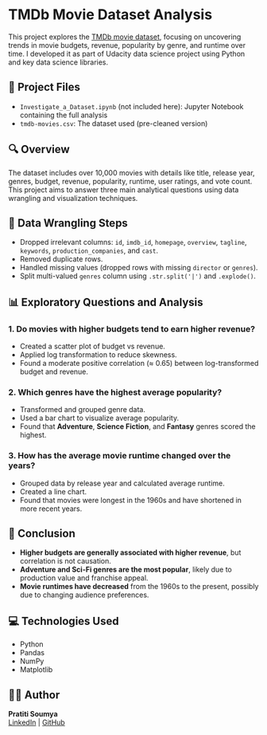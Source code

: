 # TMDb Movie Dataset Analysis

This project explores the [TMDb movie dataset](https://www.themoviedb.org/), focusing on uncovering trends in movie budgets, revenue, popularity by genre, and runtime over time. I developed it as part of Udacity data science project using Python and key data science libraries.

## 📁 Project Files
- `Investigate_a_Dataset.ipynb` (not included here): Jupyter Notebook containing the full analysis
- `tmdb-movies.csv`: The dataset used (pre-cleaned version)

## 🔍 Overview
The dataset includes over 10,000 movies with details like title, release year, genres, budget, revenue, popularity, runtime, user ratings, and vote count. This project aims to answer three main analytical questions using data wrangling and visualization techniques.

## 🧹 Data Wrangling Steps
- Dropped irrelevant columns: `id`, `imdb_id`, `homepage`, `overview`, `tagline`, `keywords`, `production_companies`, and `cast`.
- Removed duplicate rows.
- Handled missing values (dropped rows with missing `director` or `genres`).
- Split multi-valued `genres` column using `.str.split('|')` and `.explode()`.

## 📊 Exploratory Questions and Analysis

### 1. Do movies with higher budgets tend to earn higher revenue?
- Created a scatter plot of budget vs revenue.
- Applied log transformation to reduce skewness.
- Found a moderate positive correlation (≈ 0.65) between log-transformed budget and revenue.

### 2. Which genres have the highest average popularity?
- Transformed and grouped genre data.
- Used a bar chart to visualize average popularity.
- Found that **Adventure**, **Science Fiction**, and **Fantasy** genres scored the highest.

### 3. How has the average movie runtime changed over the years?
- Grouped data by release year and calculated average runtime.
- Created a line chart.
- Found that movies were longest in the 1960s and have shortened in more recent years.

## 📝 Conclusion
- **Higher budgets are generally associated with higher revenue**, but correlation is not causation.
- **Adventure and Sci-Fi genres are the most popular**, likely due to production value and franchise appeal.
- **Movie runtimes have decreased** from the 1960s to the present, possibly due to changing audience preferences.


## 💻 Technologies Used
- Python
- Pandas
- NumPy
- Matplotlib

## 👩‍💻 Author
**Pratiti Soumya**  
[LinkedIn](https://www.linkedin.com/) | [GitHub](https://github.com/)

